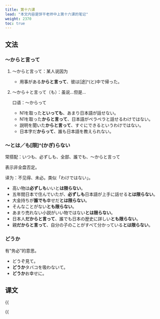 ```yaml
---
title: 第十六课
lead: "本文内容是饼干老师中上第十六课的笔记"
weight: 2370
toc: true
---
```


## 文法

### ～からと言って

1. ～からと言って：某人说因为

   - 用事がある**からと言って**、彼は[途]^(と)中で帰った。

2. ～から＋と言って（も）：虽说...但是...

   口语：～からって

   - N1を取った**といっても**、あまり日本語が話せない。
   - N1を取った**からと言って**、日本語がペラペラと話せるわけではない。
   - 説明を聞いた**からと言って**、すぐにできるというわけではない。
   - 日本字だ**からって**、誰も日本語を教えられない。
   

### ～とは／も[限]^(かぎ)らない

常搭配：いつも、必ずしも、全部、誰でも、～からと言って

表示非全盘否定。

译为：不见得、未必。类似「わけではない」。

- 高い物は**必ずしも**いいと**は限らない**。
- 五年間日本で住んでいたが、**必ずしも**日本語が上手に話せる**とは限らない**。
- 大金持ちが**誰でも**幸せだ**とは限らない**。
- そんなことがない**とも限らない**。
- あまり売れない小説がいい物ではない**とは限らない**。
- 日本人**だからと言って**、誰でも日本の歴史に詳しい**とも限らない**。
- 親**だからと言って**、自分の子のことがすべて分かっている**とは限らない**。

### どうか

有“务必”的意思。

- どうぞ見て。
- **どうか**タバコを吸わないて。
- **どうか**お幸せに。

## 课文

{{<audio caption="单词" src="https://tellyouwhat-static-1251995834.cos.ap-chongqing.myqcloud.com/audios/mu/Lesson16.mp3">}}

{{<audio caption="课文" src="https://tellyouwhat-static-1251995834.cos.ap-chongqing.myqcloud.com/audios/mu_kewen/新版标日中级课文（人教版.上册）9-16课/Lesson16.mp3">}}

